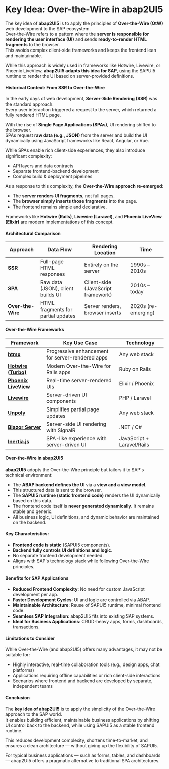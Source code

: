# Key Idea: Over-the-Wire in abap2UI5

The key idea of **abap2UI5** is to apply the principles of **Over-the-Wire (OtW)** web development to the SAP ecosystem.  
Over-the-Wire refers to a pattern where the **server is responsible for rendering the user interface (UI)** and sends **ready-to-render HTML fragments** to the browser.  
This avoids complex client-side frameworks and keeps the frontend lean and maintainable.

While this approach is widely used in frameworks like Hotwire, Livewire, or Phoenix LiveView, **abap2UI5 adapts this idea for SAP**, using the SAPUI5 runtime to render the UI based on server-provided definitions.

#### Historical Context: From SSR to Over-the-Wire

In the early days of web development, **Server-Side Rendering (SSR)** was the standard approach.  
Every user interaction triggered a request to the server, which returned a fully rendered HTML page.

With the rise of **Single Page Applications (SPAs)**, UI rendering shifted to the browser.  
SPAs request **raw data (e.g., JSON)** from the server and build the UI dynamically using JavaScript frameworks like React, Angular, or Vue.

While SPAs enable rich client-side experiences, they also introduce significant complexity:
- API layers and data contracts
- Separate frontend-backend development
- Complex build & deployment pipelines

As a response to this complexity, the **Over-the-Wire approach re-emerged**:
- The **server renders UI fragments**, not full pages.
- The **browser simply inserts those fragments** into the page.
- The frontend remains simple and declarative.

Frameworks like **Hotwire (Rails)**, **Livewire (Laravel)**, and **Phoenix LiveView (Elixir)** are modern implementations of this concept.

#### Architectural Comparison

| Approach | Data Flow | Rendering Location | Time |
|----------|-----------|-------------------|-------------|
| **SSR** | Full-page HTML responses | Entirely on the server | 1990s – 2010s |
| **SPA** | Raw data (JSON), client builds UI | Client-side (JavaScript framework) | 2010s – today |
| **Over-the-Wire** | HTML fragments for partial updates | Server renders, browser inserts | 2020s (re-emerging) |

#### Over-the-Wire Frameworks

| Framework | Key Use Case | Technology |
|-----------|--------------|------------|
| **[htmx](https://htmx.org/)** | Progressive enhancement for server-rendered apps | Any web stack |
| **[Hotwire (Turbo)](https://hotwired.dev/)** | Modern Over-the-Wire for Rails apps | Ruby on Rails |
| **[Phoenix LiveView](https://hexdocs.pm/phoenix_live_view)** | Real-time server-rendered UIs | Elixir / Phoenix |
| **[Livewire](https://livewire.laravel.com/)** | Server-driven UI components | PHP / Laravel |
| **[Unpoly](https://unpoly.com/)** | Simplifies partial page updates | Any web stack |
| **[Blazor Server](https://learn.microsoft.com/en-us/aspnet/core/blazor/)** | Server-side UI rendering with SignalR | .NET / C# |
| **[Inertia.js](https://inertiajs.com/)** | SPA-like experience with server-driven UI | JavaScript + Laravel/Rails |

#### Over-the-Wire in abap2UI5

**abap2UI5** adopts the Over-the-Wire principle but tailors it to SAP's technical environment:

- The **ABAP backend defines the UI** via a **view and a view model**.
- This structured data is sent to the browser.
- The **SAPUI5 runtime (static frontend code)** renders the UI dynamically based on this data.
- The frontend code itself is **never generated dynamically**. It remains stable and generic.
- All business logic, UI definitions, and dynamic behavior are maintained on the backend.

#### Key Characteristics:
- **Frontend code is static** (SAPUI5 components).
- **Backend fully controls UI definitions and logic**.
- No separate frontend development needed.
- Aligns with SAP's technology stack while following Over-the-Wire principles.

#### Benefits for SAP Applications

- **Reduced Frontend Complexity**: No need for custom JavaScript development per app.
- **Faster Development Cycles**: UI and logic are controlled via ABAP.
- **Maintainable Architecture**: Reuse of SAPUI5 runtime, minimal frontend code.
- **Seamless SAP Integration**: abap2UI5 fits into existing SAP systems.
- **Ideal for Business Applications**: CRUD-heavy apps, forms, dashboards, transactions.

#### Limitations to Consider

While Over-the-Wire (and abap2UI5) offers many advantages, it may not be suitable for:
* Highly interactive, real-time collaboration tools (e.g., design apps, chat platforms)
* Applications requiring offline capabilities or rich client-side interactions
* Scenarios where frontend and backend are developed by separate, independent teams

#### Conclusion

The **key idea of abap2UI5** is to apply the simplicity of the Over-the-Wire approach to the SAP world.  
It enables building efficient, maintainable business applications by shifting UI control back to the backend, while using SAPUI5 as a stable frontend runtime.

This reduces development complexity, shortens time-to-market, and ensures a clean architecture — without giving up the flexibility of SAPUI5.

For typical business applications — such as forms, tables, and dashboards — abap2UI5 offers a pragmatic alternative to traditional SPA architectures.
